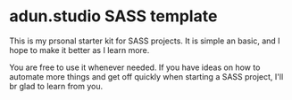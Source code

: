 # adun.studio SASS template

This is my prsonal starter kit for SASS projects. It is simple an basic, and I hope to make it better as I learn more.

You are free to use it whenever needed. If you have ideas on how to automate more things and get off quickly when starting a SASS project, I'll br glad to learn from you.